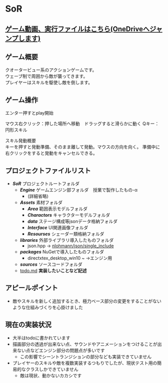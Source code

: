 # SoR　
## [ゲーム動画、実行ファイルはこちら(OneDriveへジャンプします)](https://jc21-my.sharepoint.com/:f:/g/personal/220188_jc-21_jp/EuiY7hTJUiBOqEDtnYaoqLoBR-Y7lTXVEWZs50AptfgKFQ?e=tNvsPk)

## ゲーム概要
クオータービュー系のアクションゲームです。\
ウェーブ制で周囲から敵が襲ってきます。\
プレイヤーはスキルを駆使し敵を倒します。

## ゲーム操作
エンター押すとplay開始

マウス右クリック：押した場所へ移動　ドラッグすると滑らかに動く
Qキー：円形スキル

スキル発動概要\
キーを押すと発動準備、そのまま離して発動。マウスの方向を向く。
準備中に右クリックをすると発動をキャンセルできる。

## プロジェクトファイルリスト
- ***SoR*** プロジェクトルートフォルダ
  - ***Engine*** ゲームエンジン部フォルダ　授業で製作したもの-α
    - (詳細省略)
  - ***Assets*** 素材フォルダ
    - ***Area***  範囲表示モデルフォルダ
    - ***Charactors*** キャラクターモデルフォルダ
    - ***data*** ステージ構成等jsonデータ格納フォルダ
    - ***Interface*** UI関連画像フォルダ
    - ***Resourses*** シェーダー類格納フォルダ
  - ***libraries*** 外部ライブラリ導入したものフォルダ
    - json.hpp → [nlohmann/json/single_include](https://github.com/nlohmann/json)
  - ***packages*** NuGetで導入したものフォルダ
    - directxtex_desktop_win10 ~ →エンジン用
  - ***sources*** ソースコードフォルダ
  - [todo.md](./todo.md) **実装したいことなど記述**

## アピールポイント
- 敵やスキルを新しく追加するとき、極力ベース部分の変更をすることがないような仕組みづくりを心掛けました

## 現在の実装状況
- 大半はtodoに書かれています
- 描画部分の透過が出来ない点、サウンドやアニメーションをつけることが出来ない点などエンジン部分の問題点が多いです
  - この影響でシーントランジションの部分なども実装できていません  
- プレイヤーのスキルや敵を複数実装するつもりでしたが、現状テスト用の簡易的なクラスしかできていません
  - 敵は現状、動かないカカシです
